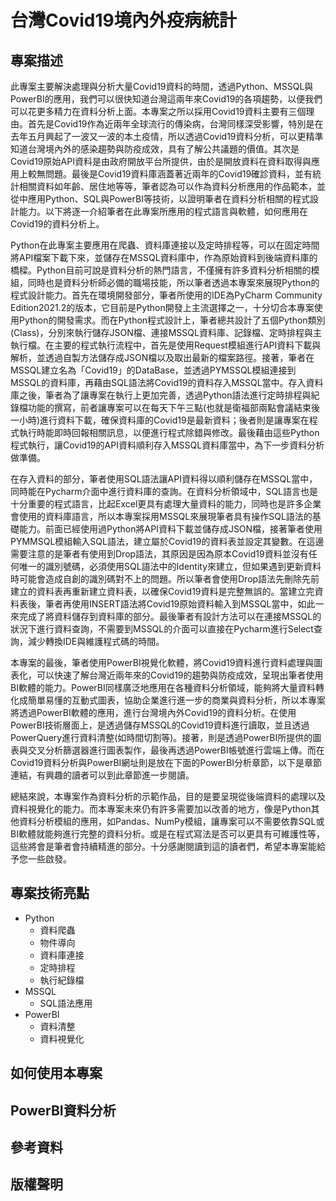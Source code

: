 # 台灣Covid19境內外疫病統計
## 專案描述
此專案主要解決處理與分析大量Covid19資料的時間，透過Python、MSSQL與PowerBI的應用，我們可以很快知道台灣這兩年來Covid19的各項趨勢，以便我們可以花更多精力在資料分析上面。本專案之所以採用Covid19資料主要有三個理由。首先是Covid19作為近兩年全球流行的傳染病，台灣同樣深受影響，特別是在去年五月興起了一波又一波的本土疫情，所以透過Covid19資料分析，可以更精準知道台灣境內外的感染趨勢與防疫成效，具有了解公共議題的價值。其次是Covid19原始API資料是由政府開放平台所提供，由於是開放資料在資料取得與應用上較無問題。最後是Covid19資料庫涵蓋著近兩年的Covid19確診資料，並有統計相關資料如年齡、居住地等等，筆者認為可以作為資料分析應用的作品範本，並從中應用Python、SQL與PowerBI等技術，以證明筆者在資料分析相關的程式設計能力。以下將逐一介紹筆者在此專案所應用的程式語言與軟體，如何應用在Covid19的資料分析上。

Python在此專案主要應用在爬蟲、資料庫連接以及定時排程等，可以在固定時間將API檔案下載下來，並儲存在MSSQL資料庫中，作為原始資料到後端資料庫的橋樑。Python目前可說是資料分析的熱門語言，不僅擁有許多資料分析相關的模組，同時也是資料分析師必備的職場技能，所以筆者透過本專案來展現Python的程式設計能力。首先在環境開發部分，筆者所使用的IDE為PyCharm Community Edition2021.2的版本，它目前是Python開發上主流選擇之一，十分切合本專案使用Python的開發需求。而在Python程式設計上，筆者總共設計了五個Python類別(Class)，分別來執行儲存JSON檔、連接MSSQL資料庫、記錄檔、定時排程與主執行檔。在主要的程式執行流程中，首先是使用Request模組進行API資料下載與解析，並透過自製方法儲存成JSON檔以及取出最新的檔案路徑。接著，筆者在MSSQL建立名為「Covid19」的DataBase，並透過PYMSSQL模組連接到MSSQL的資料庫，再藉由SQL語法將Covid19的資料存入MSSQL當中。存入資料庫之後，筆者為了讓專案在執行上更加完善，透過Python語法進行定時排程與紀錄檔功能的撰寫，前者讓專案可以在每天下午三點(也就是衛福部兩點會議結束後一小時)進行資料下載，確保資料庫的Covid19是最新資料；後者則是讓專案在程式執行時能即時回報相關訊息，以便進行程式除錯與修改。最後藉由這些Python程式執行，讓Covid19的API資料順利存入MSSQL資料庫當中，為下一步資料分析做準備。

在存入資料的部分，筆者使用SQL語法讓API資料得以順利儲存在MSSQL當中，同時能在Pycharm介面中進行資料庫的查詢。在資料分析領域中，SQL語言也是十分重要的程式語言，比起Excel更具有處理大量資料的能力，同時也是許多企業會使用的資料庫語言，所以本專案採用MSSQL來展現筆者具有操作SQL語法的基礎能力。前面已經使用過Python將API資料下載並儲存成JSON檔，接著筆者使用PYMMSQL模組輸入SQL語法，建立屬於Covid19的資料表並設定其變數。在這邊需要注意的是筆者有使用到Drop語法，其原因是因為原本Covid19資料並沒有任何唯一的識別號碼，必須使用SQL語法中的Identity來建立，但如果遇到更新資料時可能會造成自創的識別碼對不上的問題。所以筆者會使用Drop語法先刪除先前建立的資料表再重新建立資料表，以確保Covid19資料是完整無誤的。當建立完資料表後，筆者再使用INSERT語法將Covid19原始資料輸入到MSSQL當中，如此一來完成了將資料儲存到資料庫的部分。最後筆者有設計方法可以在連接MSSQL的狀況下進行資料查詢，不需要到MSSQL的介面可以直接在Pycharm進行Select查詢，減少轉換IDE與維護程式碼的時間。

本專案的最後，筆者使用PowerBI視覺化軟體，將Covid19資料進行資料處理與圖表化，可以快速了解台灣近兩年來的Covid19的趨勢與防疫成效，呈現出筆者使用BI軟體的能力。PowerBI同樣廣泛地應用在各種資料分析領域，能夠將大量資料轉化成簡單易懂的互動式圖表，協助企業進行進一步的商業與資料分析，所以本專案將透過PowerBI軟體的應用，進行台灣境內外Covid19的資料分析。在使用PowerBI技術層面上，是透過儲存MSSQL的Covid19資料進行讀取，並且透過PowerQuery進行資料清整(如時間切割等)。接著，則是透過PowerBI所提供的圖表與交叉分析篩選器進行圖表製作，最後再透過PowerBI帳號進行雲端上傳。而在Covid19資料分析與PowerBI網址則是放在下面的PowerBI分析章節，以下是章節連結，有興趣的讀者可以到此章節進一步閱讀。

總結來說，本專案作為資料分析的示範作品，目的是要呈現從後端資料的處理以及資料視覺化的能力。而本專案未來仍有許多需要加以改善的地方，像是Python其他資料分析模組的應用，如Pandas、NumPy模組，讓專案可以不需要依靠SQL或BI軟體就能夠進行完整的資料分析。或是在程式寫法是否可以更具有可維護性等，這些將會是筆者會持續精進的部分。十分感謝閱讀到這的讀者們，希望本專案能給予您一些啟發。

## 專案技術亮點
* Python
  * 資料爬蟲
  * 物件導向
  * 資料庫連接
  * 定時排程
  * 執行紀錄檔
* MSSQL
  * SQL語法應用
* PowerBI
  * 資料清整
  * 資料視覺化

## 如何使用本專案

## PowerBI資料分析

## 參考資料

## 版權聲明

